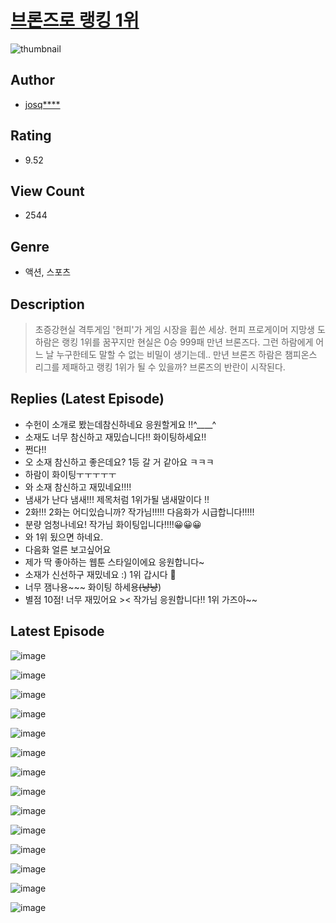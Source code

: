 # [브론즈로 랭킹 1위](https://comic.naver.com/challenge/list?titleId=810448)
![thumbnail](https://image-comic.pstatic.net/user_contents_data/challenge_comic/2023/05/23/327445/upload_4135209589574678579_480x623.jpeg)

## Author
- [josq****](https://comic.naver.com/artistTitle?id=327445)

## Rating
- 9.52

## View Count
- 2544

## Genre
- 액션, 스포츠

## Description
> 초증강현실 격투게임 '현피'가 게임 시장을 휩쓴 세상. 현피 프로게이머 지망생 도하람은 랭킹 1위를 꿈꾸지만 현실은 0승 999패 만년 브론즈다. 그런 하람에게 어느 날 누구한테도 말할 수 없는 비밀이 생기는데.. 만년 브론즈 하람은 챔피온스 리그를 제패하고 랭킹 1위가 될 수 있을까? 브론즈의 반란이 시작된다.

## Replies (Latest Episode)
- 수헌이 소개로 봤는데참신하네요 응원할게요 !!^____^
- 소재도 너무 참신하고 재밌습니다!! 화이팅하세요!!
- 쩐다!!
- 오 소재 참신하고 좋은데요? 1등 갈 거 같아요 ㅋㅋㅋ
- 하람이 화이팅ㅜㅜㅜㅜㅜ
- 와 소재 참신하고 재밌네요!!!!
- 냄새가 난다 냄새!!! 제목처럼 1위가될 냄새말이다 !!
- 2화!!! 2화는 어디있습니까? 작가님!!!!! 다음화가 시급합니다!!!!!
- 분량 엄청나네요! 작가님 화이팅입니다!!!!😀😀😀
- 와 1위 됬으면 하네요.
- 다음화 얼른 보고싶어요
- 제가 딱 좋아하는 웹툰 스타일이에요 응원합니다~
- 소재가 신선하구 재밌네요 :) 1위 갑시다 🥇
- 너무 잼나용~~~ 화이팅 하세용~~(냥냥~~)
- 별점 10점! 너무 재밌어요 >< 작가님 응원합니다!! 1위 가즈아~~

## Latest Episode
![image](https://image-comic.pstatic.net/user_contents_data/challenge_comic/2023/05/23/327445/upload_7004330404273611062.jpeg)

![image](https://image-comic.pstatic.net/user_contents_data/challenge_comic/2023/05/23/327445/upload_3617579288539314529.jpeg)

![image](https://image-comic.pstatic.net/user_contents_data/challenge_comic/2023/05/23/327445/upload_3761967361573413174.jpeg)

![image](https://image-comic.pstatic.net/user_contents_data/challenge_comic/2023/05/23/327445/upload_7291662293902899511.jpeg)

![image](https://image-comic.pstatic.net/user_contents_data/challenge_comic/2023/05/23/327445/upload_7292563863443235128.jpeg)

![image](https://image-comic.pstatic.net/user_contents_data/challenge_comic/2023/05/23/327445/upload_7233686123807138103.jpeg)

![image](https://image-comic.pstatic.net/user_contents_data/challenge_comic/2023/05/23/327445/upload_7162524623122804833.jpeg)

![image](https://image-comic.pstatic.net/user_contents_data/challenge_comic/2023/05/23/327445/upload_3774641428600797030.jpeg)

![image](https://image-comic.pstatic.net/user_contents_data/challenge_comic/2023/05/23/327445/upload_4050199748544903522.jpeg)

![image](https://image-comic.pstatic.net/user_contents_data/challenge_comic/2023/05/23/327445/upload_3977023052842362167.jpeg)

![image](https://image-comic.pstatic.net/user_contents_data/challenge_comic/2023/05/23/327445/upload_7004279636921694515.jpeg)

![image](https://image-comic.pstatic.net/user_contents_data/challenge_comic/2023/05/23/327445/upload_7090413174576473657.jpeg)

![image](https://image-comic.pstatic.net/user_contents_data/challenge_comic/2023/05/23/327445/upload_3762021036551725668.jpeg)

![image](https://image-comic.pstatic.net/user_contents_data/challenge_comic/2023/05/23/327445/upload_7364008153227671910.jpeg)
